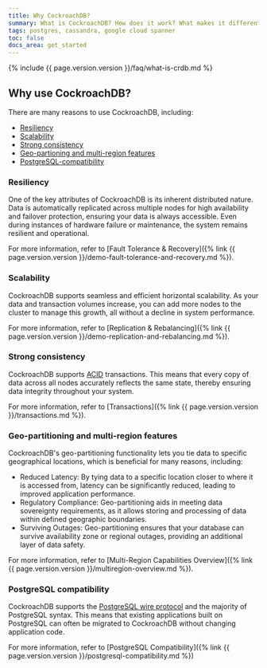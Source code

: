 ```yaml
---
title: Why CockroachDB?
summary: What is CockroachDB? How does it work? What makes it different from other databases?
tags: postgres, cassandra, google cloud spanner
toc: false
docs_area: get_started
---
```


{% include {{ page.version.version }}/faq/what-is-crdb.md %}

## Why use CockroachDB?

There are many reasons to use CockroachDB, including:

- [Resiliency](#resiliency)
- [Scalability](#scalability)
- [Strong consistency](#strong-consistency)
- [Geo-partioning and multi-region features](#geo-partitioning-and-multi-region-features)
- [PostgreSQL-compatibility](#postgresql-compatibility)

### Resiliency

One of the key attributes of CockroachDB is its inherent distributed nature. Data is automatically replicated across multiple nodes for high availability and failover protection, ensuring your data is always accessible. Even during instances of hardware failure or maintenance, the system remains resilient and operational.

For more information, refer to [Fault Tolerance & Recovery]({% link {{ page.version.version }}/demo-fault-tolerance-and-recovery.md %}).

### Scalability

CockroachDB supports seamless and efficient horizontal scalability. As your data and transaction volumes increase, you can add more nodes to the cluster to manage this growth, all without a decline in system performance.

For more information, refer to [Replication & Rebalancing]({% link {{ page.version.version }}/demo-replication-and-rebalancing.md %}).

### Strong consistency

CockroachDB supports [ACID](https://en.wikipedia.org/wiki/ACID) transactions. This means that every copy of data across all nodes accurately reflects the same state, thereby ensuring data integrity throughout your system.

For more information, refer to [Transactions]({% link {{ page.version.version }}/transactions.md %}).

### Geo-partitioning and multi-region features

CockroachDB's geo-partitioning functionality lets you tie data to specific geographical locations, which is beneficial for many reasons, including:

- Reduced Latency: By tying data to a specific location closer to where it is accessed from, latency can be significantly reduced, leading to improved application performance.
- Regulatory Compliance: Geo-partitioning aids in meeting data sovereignty requirements, as it allows storing and processing of data within defined geographic boundaries.
- Surviving Outages: Geo-partitioning ensures that your database can survive availability zone or regional outages, providing an additional layer of data safety.

For more information, refer to [Multi-Region Capabilities Overview]({% link {{ page.version.version }}/multiregion-overview.md %}).

### PostgreSQL compatibility

CockroachDB supports the [PostgreSQL wire protocol](https://www.postgresql.org/docs/current/protocol.html) and the majority of PostgreSQL syntax. This means that existing applications built on PostgreSQL can often be migrated to CockroachDB without changing application code.

For more information, refer to [PostgreSQL Compatibility]({% link {{ page.version.version }}/postgresql-compatibility.md %})
